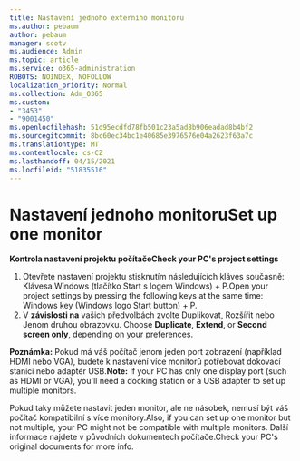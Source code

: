 ```yaml
---
title: Nastavení jednoho externího monitoru
ms.author: pebaum
author: pebaum
manager: scotv
ms.audience: Admin
ms.topic: article
ms.service: o365-administration
ROBOTS: NOINDEX, NOFOLLOW
localization_priority: Normal
ms.collection: Adm_O365
ms.custom:
- "3453"
- "9001450"
ms.openlocfilehash: 51d95ecdfd78fb501c23a5ad8b906eadad8b4bf2
ms.sourcegitcommit: 8bc60ec34bc1e40685e3976576e04a2623f63a7c
ms.translationtype: MT
ms.contentlocale: cs-CZ
ms.lasthandoff: 04/15/2021
ms.locfileid: "51835516"
---
```

# <a name="set-up-one-monitor"></a><span data-ttu-id="39c7c-102">Nastavení jednoho monitoru</span><span class="sxs-lookup"><span data-stu-id="39c7c-102">Set up one monitor</span></span>

<span data-ttu-id="39c7c-103">**Kontrola nastavení projektu počítače**</span><span class="sxs-lookup"><span data-stu-id="39c7c-103">**Check your PC's project settings**</span></span>

1. <span data-ttu-id="39c7c-104">Otevřete nastavení projektu stisknutím následujících kláves současně: Klávesa Windows (tlačítko Start s logem Windows) + P.</span><span class="sxs-lookup"><span data-stu-id="39c7c-104">Open your project settings by pressing the following keys at the same time: Windows key (Windows logo Start button) + P.</span></span>
2. <span data-ttu-id="39c7c-105">V **závislosti na** vašich předvolbách zvolte Duplikovat, Rozšířit nebo Jenom druhou obrazovku. </span><span class="sxs-lookup"><span data-stu-id="39c7c-105">Choose **Duplicate**, **Extend**, or **Second screen only**, depending on your preferences.</span></span>

<span data-ttu-id="39c7c-106">**Poznámka:** Pokud má váš počítač jenom jeden port zobrazení (například HDMI nebo VGA), budete k nastavení více monitorů potřebovat dokovací stanici nebo adaptér USB.</span><span class="sxs-lookup"><span data-stu-id="39c7c-106">**Note:** If your PC has only one display port (such as HDMI or VGA), you'll need a docking station or a USB adapter to set up multiple monitors.</span></span>

<span data-ttu-id="39c7c-107">Pokud taky můžete nastavit jeden monitor, ale ne násobek, nemusí být váš počítač kompatibilní s více monitory.</span><span class="sxs-lookup"><span data-stu-id="39c7c-107">Also, if you can set up one monitor but not multiple, your PC might not be compatible with multiple monitors.</span></span> <span data-ttu-id="39c7c-108">Další informace najdete v původních dokumentech počítače.</span><span class="sxs-lookup"><span data-stu-id="39c7c-108">Check your PC's original documents for more info.</span></span>